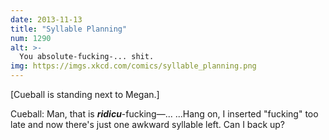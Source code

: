 ```yaml
---
date: 2013-11-13
title: "Syllable Planning"
num: 1290
alt: >-
  You absolute-fucking-... shit.
img: https://imgs.xkcd.com/comics/syllable_planning.png
---
```

[Cueball is standing next to Megan.]

Cueball: Man, that is ***ridicu***-fucking—... ...Hang on, I inserted "fucking" too late and now there's just one awkward syllable left. Can I back up?